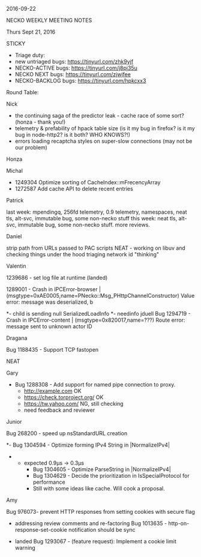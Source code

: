 2016-09-22

NECKO WEEKLY MEETING NOTES

Thurs Sept 21, 2016

STICKY

- Triage duty:
-  new untriaged bugs: https://tinyurl.com/zhk9yjf
- NECKO-ACTIVE bugs: https://tinyurl.com/j8pj35u
- NECKO NEXT bugs: https://tinyurl.com/zjwjfee
- NECKO-BACKLOG bugs:  https://tinyurl.com/hpkcxx3

Round Table:

Nick

 - the continuing saga of the predictor leak - cache race of some sort? (honza - thank you!)
 - telemetry & prefability of hpack table size (is it my bug in firefox? is it my bug in node-http2? is it both? WHO KNOWS?!)
 - errors loading recaptcha styles on super-slow connections (may not be our problem)

Honza

Michal

 - 1249304 Optimize sorting of CacheIndex::mFrecencyArray
 - 1272587 Add cache API to delete recent entries

Patrick

  last week: mpendingq, 256fd telemetry, 0.9 telemetry, namespaces, neat tls, alt-svc, immutable bug, some non-necko stuff
  this week: neat tls, alt-svc, immutable bug, some non-necko stuff. more reviews.

Daniel

 strip path from URLs passed to PAC scripts
 NEAT - working on libuv and checking things under the hood
 triaging
 network id "thinking"

Valentin

1239686 - set log file at runtime (landed)

1289001 - Crash in IPCError-browser | (msgtype=0xAE0005,name=PNecko::Msg_PHttpChannelConstructor) Value error: message was deserialized, b

*- child is sending null SerializedLoadInfo
*- needinfo jduell
Bug 1294719 - Crash in IPCError-content | (msgtype=0x820017,name=???) Route error: message sent to unknown actor ID

Dragana

Bug 1188435 -       Support TCP fastopen

NEAT

Gary

* Bug 1288308 - Add support for named pipe connection to proxy.
  - http://example.com OK
  - https://check.torproject.org/ OK
  - https://tw.yahoo.com/ NG, still checking
  - need feedback and reviewer

Junior

Bug 268200 - speed up nsStandardURL creation

*- Bug 1304594 - Optimize forming IPv4 String in |NormalizeIPv4|
*  - expected 0.9μs -> 0.3μs
     - Bug 1304605 - Optimize ParseString in |NormalizeIPv4|
     - Bug 1304629 - Decide the prioritization in IsSpecialProtocol for performance
     - Still with some ideas like cache. Will cook a proposal.

Amy

Bug 976073- prevent HTTP responses from setting cookies with secure flag

  - addressing review comments and re-factoring
Bug 1013635 - http-on-response-set-cookie notification should be sync

  - landed
Bug 1293067 - (feature request): Implement a cookie limit warning

